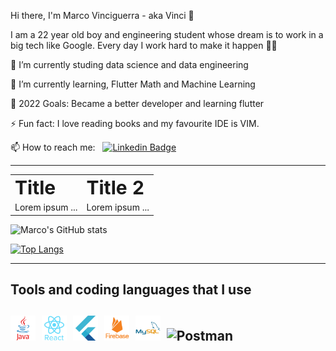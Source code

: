 Hi there, I'm Marco Vinciguerra - aka Vinci 👋
 
I am a 22 year old boy and engineering student whose dream is to work in a big tech like Google. Every day I work hard to make it happen 💪🏻

🔭 I’m currently studing data science and data engineering

🌱 I’m currently learning, Flutter Math and Machine Learning

🥅 2022 Goals: Became a better developer and learning flutter

⚡ Fun fact: I love reading books and my favourite IDE is VIM.

📫 How to reach me: &nbsp; [![Linkedin Badge](https://img.shields.io/badge/-Marco-blue?style=flat&logo=Linkedin&logoColor=white)](https://www.linkedin.com/in/marco-vinciguerra-7ba365242/)

---
<script src="https://cdn.mathjax.org/mathjax/latest/MathJax.js?config=TeX-AMS-MML_HTMLorMML" type="text/javascript"></script>
<table border="0">
 <tr>
    <td><b style="font-size:30px">Title</b></td>
    <td><b style="font-size:30px">Title 2</b></td>
 </tr>
 <tr>
    <td>Lorem ipsum ...</td>
    <td>Lorem ipsum ...</td>
 </tr>
</table>

![Marco's GitHub stats](https://github-readme-stats.vercel.app/api?username=VinciGit00&theme=onedark&show_icons=true)

[![Top Langs](https://github-readme-stats.vercel.app/api/top-langs/?username=VinciGit00&theme=onedark)](https://github.com/VinciGit00/github-readme-stats)

---
## Tools and coding languages that I use
<img src="https://github.com/devicons/devicon/blob/master/icons/java/java-original-wordmark.svg" title="Java" alt="Java" width="40" height="40"/>&nbsp;
<img src="https://github.com/devicons/devicon/blob/master/icons/react/react-original-wordmark.svg" title="React" alt="React" width="40" height="40"/>&nbsp;
<img src="https://github.com/devicons/devicon/blob/master/icons/flutter/flutter-original.svg" title="Flutter" alt="Flutter" width="40" height="40"/>&nbsp;
<img src="https://github.com/devicons/devicon/blob/master/icons/firebase/firebase-plain-wordmark.svg" title="Firebase" alt="Firebase" width="40" height="40"/>&nbsp;
<img src="https://github.com/devicons/devicon/blob/master/icons/mysql/mysql-original-wordmark.svg" title="MySQL"  alt="MySQL" width="40" height="40"/>&nbsp;
<img src="https://www.vectorlogo.zone/logos/getpostman/getpostman-icon.svg" title="Postman"  alt="Postman" width="40" height="40"/>&nbsp;
---
